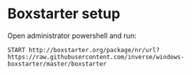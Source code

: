 # Boxstarter setup

Open administrator powershell and run:

```
START http://boxstarter.org/package/nr/url?https://raw.githubusercontent.com/inverse/windows-boxstarter/master/boxstarter
```